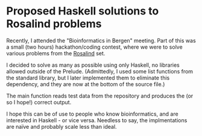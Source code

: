 Proposed Haskell solutions to Rosalind problems
===============================================

Recently, I attended the "Bioinformatics in Bergen" meeting. Part of
this was a small (two hours) hackathon/coding contest, where we were
to solve various problems from the
[Rosalind](http://rosalind.info/problems/list-view/) set.

I decided to solve as many as possible using only Haskell, no
libraries allowed outside of the Prelude.  (Admittedly, I used some
list functions from the standard library, but I later implemented them
to eliminate this dependency, and they are now at the bottom of the
source file.)

The main function reads test data from the
[](https://github.com/PierreBedoucha/bib2016) repository and produces
the (or so I hope!) correct output.

I hope this can be of use to people who know bioinformatics, and are
interested in Haskell - or vice versa.  Needless to say, the
implmentations are naïve and probably scale less than ideal.

